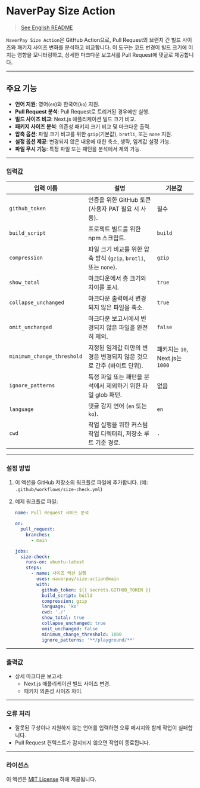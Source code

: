 # NaverPay Size Action

> [See English README](./README.md)

`NaverPay Size Action`은 GitHub Action으로, Pull Request의 브랜치 간 빌드 사이즈와 패키지 사이즈 변화를 분석하고 비교합니다. 이 도구는 코드 변경이 빌드 크기에 미치는 영향을 모니터링하고, 상세한 마크다운 보고서를 Pull Request에 댓글로 제공합니다.

---

## 주요 기능

- **언어 지원**: 영어(`en`)와 한국어(`ko`) 지원.
- **Pull Request 분석**: Pull Request로 트리거된 경우에만 실행.
- **빌드 사이즈 비교**: Next.js 애플리케이션 빌드 크기 비교.
- **패키지 사이즈 분석**: 의존성 패키지 크기 비교 및 마크다운 출력.
- **압축 옵션**: 파일 크기 비교를 위한 `gzip`(기본값), `brotli`, 또는 `none` 지원.
- **설정 옵션 제공**: 변경되지 않은 내용에 대한 축소, 생략, 임계값 설정 가능.
- **파일 무시 기능**: 특정 파일 또는 패턴을 분석에서 제외 가능.

---

### 입력값

| 입력 이름               | 설명                                                                      | 기본값         |
|-------------------------|--------------------------------------------------------------------------|----------------|
| `github_token`          | 인증을 위한 GitHub 토큰 (사용자 PAT 필요 시 사용).                        | 필수           |
| `build_script`          | 프로젝트 빌드를 위한 npm 스크립트.                                       | `build`        |
| `compression`           | 파일 크기 비교를 위한 압축 방식 (`gzip`, `brotli`, 또는 `none`).          | `gzip`         |
| `show_total`            | 마크다운에서 총 크기와 차이를 표시.                                      | `true`         |
| `collapse_unchanged`    | 마크다운 출력에서 변경되지 않은 파일을 축소.                              | `true`         |
| `omit_unchanged`        | 마크다운 보고서에서 변경되지 않은 파일을 완전히 제외.                    | `false`        |
| `minimum_change_threshold` | 지정된 임계값 미만의 변경은 변경되지 않은 것으로 간주 (바이트 단위).  | 패키지는 `10`, Next.js는 `1000` |
| `ignore_patterns`       | 특정 파일 또는 패턴을 분석에서 제외하기 위한 파일 glob 패턴.              | 없음           |
| `language`              | 댓글 감지 언어 (`en` 또는 `ko`).                                         | `en`           |
| `cwd`                   | 작업 실행을 위한 커스텀 작업 디렉터리, 저장소 루트 기준 경로.             | `.`            |

---

### 설정 방법

1. 이 액션을 GitHub 저장소의 워크플로 파일에 추가합니다. (예: `.github/workflows/size-check.yml`)

2. 예제 워크플로 파일:

   ```yaml
   name: Pull Request 사이즈 분석

   on:
     pull_request:
       branches:
         - main

   jobs:
     size-check:
       runs-on: ubuntu-latest
       steps:
         - name: 사이즈 액션 실행
           uses: naverpay/size-action@main
           with:
             github_token: ${{ secrets.GITHUB_TOKEN }}
             build_script: build
             compression: gzip
             language: 'ko'
             cwd: './'
             show_total: true
             collapse_unchanged: true
             omit_unchanged: false
             minimum_change_threshold: 1000
             ignore_patterns: '**/playground/**'
   ```

---

### 출력값

- 상세 마크다운 보고서:
  - Next.js 애플리케이션 빌드 사이즈 변경.
  - 패키지 의존성 사이즈 차이.

---

### 오류 처리

- 잘못된 구성이나 지원하지 않는 언어를 입력하면 오류 메시지와 함께 작업이 실패합니다.
- Pull Request 컨텍스트가 감지되지 않으면 작업이 종료됩니다.

---

### 라이선스

이 액션은 [MIT License](./LICENSE) 하에 제공됩니다.

